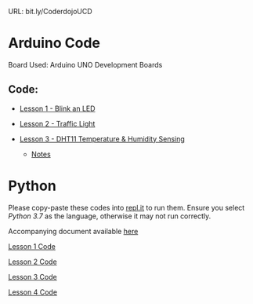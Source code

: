 URL: bit.ly/CoderdojoUCD

# Arduino Code

Board Used: Arduino UNO Development Boards

## Code:

- [Lesson 1 - Blink an LED](https://raw.githubusercontent.com/XeroHero/Coderdojo-UCD/master/Arduino/blink.ino)

- [Lesson 2 - Traffic Light](https://raw.githubusercontent.com/XeroHero/Coderdojo-UCD/master/Arduino/traffic_light.ino)

- [Lesson 3 - DHT11 Temperature & Humidity Sensing](https://raw.githubusercontent.com/XeroHero/Coderdojo-UCD/master/Arduino/DHt11.ino)

    - [Notes](https://github.com/XeroHero/Coderdojo-UCD/blob/master/Arduino/DHT11.md)

# Python

Please copy-paste these codes into [repl.it](repl.it) to run them. Ensure you select *Python 3.7* as the language, otherwise it may not run correctly.

Accompanying document available [here](https://docs.google.com/document/d/1MF7nEbqLX-ukVVOtN66CPSbD6pcCpoeG8SDnN1yDWsM/edit?usp=sharing)

[Lesson 1 Code](https://raw.githubusercontent.com/XeroHero/Coderdojo-UCD-Python/master/justPrint.py)

[Lesson 2 Code](https://raw.githubusercontent.com/XeroHero/Coderdojo-UCD-Python/master/inputSimple.py)

[Lesson 3 Code](https://raw.githubusercontent.com/XeroHero/Coderdojo-UCD-Python/master/inputConditional.py)

[Lesson 4 Code](https://raw.githubusercontent.com/XeroHero/Coderdojo-UCD-Python/master/random.py)


